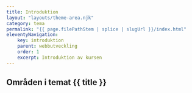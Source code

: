 ```yaml
---
title: Introduktion
layout: "layouts/theme-area.njk"
category: tema
permalink: "{{ page.filePathStem | splice | slugUrl }}/index.html"
eleventyNavigation:
    key: introduktion
    parent: webbutveckling
    order: 1
    excerpt: Introduktion av kursen
---
```

## Områden i temat {{ title }}
